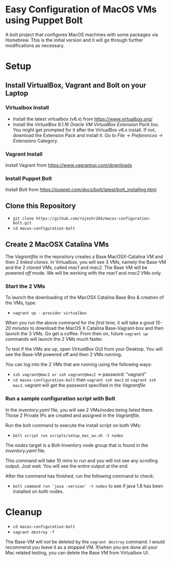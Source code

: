# Easy Configuration of MacOS VMs using Puppet Bolt
A bolt project that configures MacOS machines with some packages via Homebrew. This is the initial version and it will go through further modifications as necessary.

# Setup
## Install VirtualBox, Vagrant and Bolt on your Laptop
### Virtualbox Install
* Install the latest virtualbox (v6.x) from https://www.virtualbox.org/
* Install the _VirtualBox 6.1.16 Oracle VM VirtualBox Extension Pack_ too. You might get prompted for it after the VirtualBox v6.x install. If not, download the Extension Pack and install it. Go to *File* -> *Preferences* -> *Extensions* Category.

### Vagrant Install 
Install Vagrant from https://www.vagrantup.com/downloads

### Install Puppet Bolt
Install Bolt from https://puppet.com/docs/bolt/latest/bolt_installing.html 

## Clone this Repository
* `git clone https://github.com/rajeshr264/macos-configuration-bolt.git` 
* `cd macos-configuration-bolt`

## Create 2 MacOSX Catalina VMs
The _Vagrantfile_ in the repository creates a Base MacOSX-Catalina VM and then 2 _linked clones_. In Virtualbox, you will see 3 VMs, namely the Base-VM and the 2 cloned VMs, called _mac1_ and _mac2_. The Base VM will be _powered off_ mode. We will be working with the _mac1_ and _mac2_ VMs only.

### Start the 2 VMs

To launch the downloading of the MacOSX Catalina Base Box & creation of the VMs, type:
* `vagrant up --provider virtualbox`

When you run the above command for the _first_ time, it will take a good *15-20 minutes* to download the MacOS X Catalina Base-Vagrant-box and then launch the 3 VMs. Go get a coffee. From then on, future `vagrant up` commands will launch the 2 VMs much faster.

To test if the VMs are up, open _VirtualBox_ GUI from your Desktop. You will see the Base-VM powered off and then 2 VMs running.

You can log into the 2 VMs that are running using the following ways:
* `ssh vagrant@mac1 or ssh vagrant@mac2` -> password: "vagrant"
* `cd macos-configuration-bolt` then `vagrant ssh mac1` or `vagrant ssh mac2`. vagrant will get the password specified in the _Vagrantfile_  

### Run a sample configuration script with Bolt
In the _inventory.yaml_ file, you will see 2 VMs/nodes being listed there. Those 2 Private IPs are created and assigned in the _Vagrantfile_. 

Run the bolt command to execute the install script on both VMs:
* `bolt script run scripts/setup_mac_sw.sh -t nodes`

The _nodes_ target is a Bolt-Inventory node group that is found in the _inventory.yaml_ file. 

This command will take 10 mins to run and you will not see any scrolling output. Just wait. You will see the entire output at the end.

After the command has finished, run the following command to check:

* `bolt command run 'java -version' -t nodes` to see if java 1.8 has been installed on both nodes.

# Cleanup
* `cd macos-configuration-bolt`
* `vagrant destroy -f`

The Base-VM will _not_ be deleted by the `vagrant destroy` command. I would recommend you leave it as a stopped VM. If/when you are done all your Mac related testing, you can delete the Base VM from Virtualbox UI.







